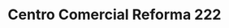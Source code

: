 ---
title: "Centro Comercial Reforma 222"
url: /ciudad-de-mexico/centro-comercial-reforma-222-avenida-paseo-de-la-reforma/
shop: Einkaufszentrum
---